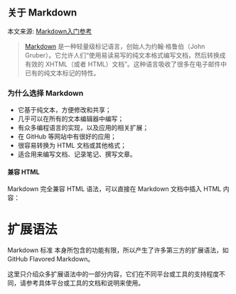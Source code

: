 ## 关于 Markdown

本文来源: [Markdown入门参考][2]

> [Markdown][1] 是一种轻量级标记语言，创始人为约翰·格鲁伯（John Gruber）。它允许人们“使用易读易写的纯文本格式编写文档，然后转换成有效的 XHTML（或者 HTML）文档”。这种语言吸收了很多在电子邮件中已有的纯文本标记的特性。

### 为什么选择 Markdown

* 它基于纯文本，方便修改和共享；
* 几乎可以在所有的文本编辑器中编写；
* 有众多编程语言的实现，以及应用的相关扩展；
* 在 GitHub 等网站中有很好的应用；
* 很容易转换为 HTML 文档或其他格式；
* 适合用来编写文档、记录笔记、撰写文章。

#### 兼容 HTML

Markdown 完全兼容 HTML 语法，可以直接在 Markdown 文档中插入 HTML 内容：

# 扩展语法

Markdown 标准 本身所包含的功能有限，所以产生了许多第三方的扩展语法，如 GitHub Flavored Markdown。

这里只介绍众多扩展语法中的一部分内容，它们在不同平台或工具的支持程度不同，请参考具体平台或工具的文档和说明来使用。


[1]: https://zh.wikipedia.org/wiki/Markdown
[2]: http://xianbai.me/learn-md/
